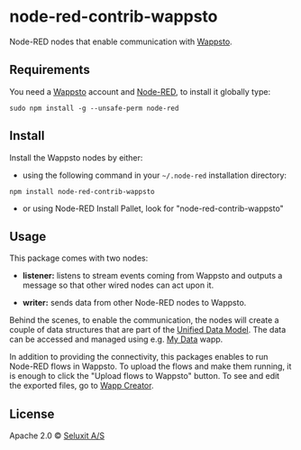 # node-red-contrib-wappsto

Node-RED nodes that enable communication with [Wappsto](https://wappsto.com/).

## Requirements

You need a [Wappsto](https://wappsto.com/register) account and [Node-RED](https://nodered.org/docs/getting-started/installation), to install it globally type:

```
sudo npm install -g --unsafe-perm node-red
```

## Install

Install the Wappsto nodes by either:

* using the following command in your `~/.node-red` installation directory:

```
npm install node-red-contrib-wappsto
```

* or using Node-RED Install Pallet, look for "node-red-contrib-wappsto"

## Usage

This package comes with two nodes:

* **listener:** listens to stream events coming from Wappsto and outputs a message so that other wired nodes can act upon it.

* **writer:** sends data from other Node-RED nodes to Wappsto.

Behind the scenes, to enable the communication, the nodes will create a couple of data structures that are part of the [Unified Data Model](https://developer.wappsto.com/). The data can be accessed and managed using e.g. [My Data](https://store.wappsto.com/application/my_data) wapp.

In addition to providing the connectivity, this packages enables to run Node-RED flows in Wappsto. To upload the flows and make them running, it is enough to click the "Upload flows to Wappsto" button. To see and edit the exported files, go to [Wapp Creator](https://store.wappsto.com/application/wapp_creator).

## License

Apache 2.0 © [Seluxit A/S](http://seluxit.com)
